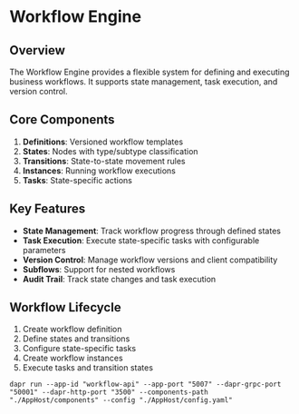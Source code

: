 # Workflow Engine

## Overview
The Workflow Engine provides a flexible system for defining and executing business workflows. It supports state management, task execution, and version control.

## Core Components
1. **Definitions**: Versioned workflow templates
2. **States**: Nodes with type/subtype classification
3. **Transitions**: State-to-state movement rules
4. **Instances**: Running workflow executions
5. **Tasks**: State-specific actions

## Key Features
- **State Management**: Track workflow progress through defined states
- **Task Execution**: Execute state-specific tasks with configurable parameters
- **Version Control**: Manage workflow versions and client compatibility
- **Subflows**: Support for nested workflows
- **Audit Trail**: Track state changes and task execution

## Workflow Lifecycle
1. Create workflow definition
2. Define states and transitions
3. Configure state-specific tasks
4. Create workflow instances
5. Execute tasks and transition states


`dapr run --app-id "workflow-api" --app-port "5007" --dapr-grpc-port "50001" --dapr-http-port "3500" --components-path "./AppHost/components" --config "./AppHost/config.yaml"`

